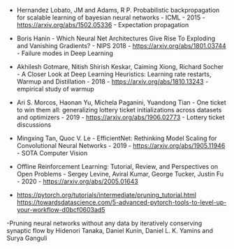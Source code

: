 - Hernandez Lobato, JM and Adams, R P.  Probabilistic backpropagation for scalable learning of bayesian neural networks - ICML - 2015 - https://arxiv.org/abs/1502.05336 - Expectation propagation
- Boris Hanin - Which Neural Net Architectures Give Rise To Exploding and Vanishing Gradients? - NIPS 2018 - https://arxiv.org/abs/1801.03744 - Failure modes in Deep Learning
- Akhilesh Gotmare, Nitish Shirish Keskar, Caiming Xiong, Richard Socher - A Closer Look at Deep Learning Heuristics: Learning rate restarts, Warmup and Distillation - 2018 - https://arxiv.org/abs/1810.13243 - empirical study of warmup
- Ari S. Morcos, Haonan Yu, Michela Paganini, Yuandong Tian - One ticket to win them all: generalizing lottery ticket initializations across datasets and optimizers - 2019 - https://arxiv.org/abs/1906.02773 - Lottery ticket discussions
- Mingxing Tan, Quoc V. Le - EfficientNet: Rethinking Model Scaling for Convolutional Neural Networks - 2019 - https://arxiv.org/abs/1905.11946 - SOTA Computer Vision

- Offline Reinforcement Learning: Tutorial, Review, and Perspectives on Open Problems - Sergey Levine, Aviral Kumar, George Tucker, Justin Fu - 2020 - https://arxiv.org/abs/2005.01643
- https://pytorch.org/tutorials/intermediate/pruning_tutorial.html https://towardsdatascience.com/5-advanced-pytorch-tools-to-level-up-your-workflow-d0bcf0603ad5

-Pruning neural networks without any data by iteratively conserving synaptic flow by Hidenori Tanaka, Daniel Kunin, Daniel L. K. Yamins and Surya Ganguli